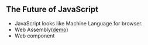 ## The Future of JavaScript
- JavaScript looks like Machine Language for browser.
- Web Assembly([demo](https://s3.amazonaws.com/mozilla-games/ZenGarden/EpicZenGarden.html))
- Web component

